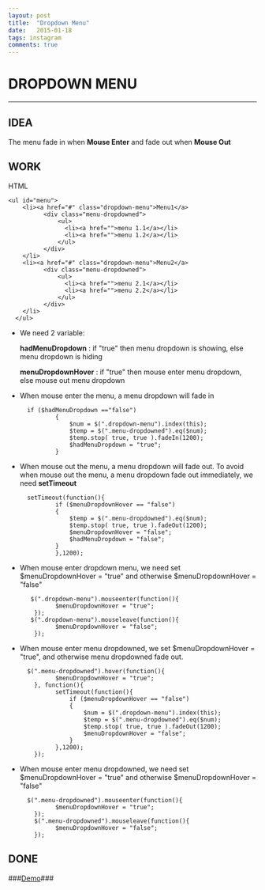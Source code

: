 ```yaml
---
layout: post
title:  "Dropdown Menu"
date:   2015-01-18
tags: instagram
comments: true
---
```



# **DROPDOWN MENU** #

***

###

## **IDEA** ##

The menu fade in when **Mouse Enter** and fade out when **Mouse Out**


## **WORK** ##

HTML

	<ul id="menu">
        <li><a href="#" class="dropdown-menu">Menu1</a>
        	  <div class="menu-dropdowned">
                  <ul>
                    <li><a href="">menu 1.1</a></li>
                    <li><a href="">menu 1.2</a></li>
                  </ul>
              </div>
		</li>
        <li><a href="#" class="dropdown-menu">Menu2</a>
        	  <div class="menu-dropdowned">
                  <ul>
                    <li><a href="">menu 2.1</a></li>
                    <li><a href="">menu 2.2</a></li>
                  </ul>
              </div>
		</li>
      </ul>



- We need 2 variable:

	**hadMenuDropdown** : if "true" then menu dropdown is showing, else menu dropdown is hiding

	**menuDropdownHover** : if "true" then mouse enter menu dropdown, else mouse out menu dropdown



- When mouse enter the menu, a menu dropdown will fade in

		if ($hadMenuDropdown =="false")
				{
					$num = $(".dropdown-menu").index(this);
					$temp = $(".menu-dropdowned").eq($num);
					$temp.stop( true, true ).fadeIn(1200);	
					$hadMenuDropdown = "true";
				}	


- When mouse out the menu, a menu dropdown will fade out. To avoid when mouse out the menu, a menu dropdown fade out immediately, we need **setTimeout**

		setTimeout(function(){
				if ($menuDropdownHover == "false")
				{
					$temp = $(".menu-dropdowned").eq($num);
					$temp.stop( true, true ).fadeOut(1200);
					$menuDropdownHover = "false";
					$hadMenuDropdown = "false";
				}
				},1200);

- When mouse enter dropdown menu, we need set $menuDropdownHover = "true" and otherwise $menuDropdownHover = "false"

		 $(".dropdown-menu").mouseenter(function(){
			  	$menuDropdownHover = "true";
		  });
		 $(".dropdown-menu").mouseleave(function(){
			  	$menuDropdownHover = "false";
		  });

- When mouse enter menu dropdowned, we set $menuDropdownHover = "true", and otherwise menu dropdowned fade out.

		$(".menu-dropdowned").hover(function(){
				$menuDropdownHover = "true";
		  }, function(){
			  	setTimeout(function(){
					if ($menuDropdownHover == "false")
					{
						$num = $(".dropdown-menu").index(this);
						$temp = $(".menu-dropdowned").eq($num);
						$temp.stop( true, true ).fadeOut(1200);
						$menuDropdownHover = "false";
					}
				},1200);
		  });

- When mouse enter menu dropdowned, we need set $menuDropdownHover = "true" and otherwise $menuDropdownHover = "false"

		$(".menu-dropdowned").mouseenter(function(){
			  	$menuDropdownHover = "true";
		  });
		  $(".menu-dropdowned").mouseleave(function(){
			  	$menuDropdownHover = "false";
		  });

## DONE ##
###[Demo](http://jsfiddle.net/u50amoav/)###